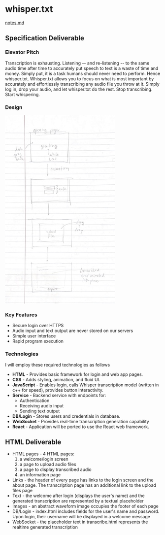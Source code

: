# whisper.txt
[notes.md](notes.md)

## Specification Deliverable
### Elevator Pitch
Transcription is exhausting. Listening -- and re-listening -- to the same audio time after time to accurately put speech to text is a waste of time and money. Simply put, it is a task humans should never need to perform. Hence whisper.txt.
Whisper.txt allows you to focus on what is most important by accurately and effortlessly transcribing any audio file you throw at it. Simply log in, drop your audio, and let whisper.txt do the rest.
Stop transcribing. Start whispering.

### Design
![](whisper_mock_UI.jpg)

### Key Features
- Secure login over HTTPS
- Audio input and text output are never stored on our servers
- Simple user interface
- Rapid program execution

### Technologies
I will employ these required technologies as follows
- **HTML** - Provides basic framework for login and web app pages.
- **CSS** - Adds styling, animation, and fluid UI.
- **JavaScript** - Enables login, calls Whisper transcription model (written in c++ for speed), provides button interactivity.
- **Service** - Backend service with endpoints for:
  - Authentication
  - Receiving audio input
  - Sending text output
- **DB/Login** - Stores users and credentials in database. 
- **WebSocket** - Provides real-time transcription generation capability
- **React** - Application will be ported to use the React web framework.

## HTML Deliverable
- HTML pages - 4 HTML pages: 
  1. a welcome/login screen
  2. a page to upload audio files
  3. a page to display transcribed audio
  4. an information page
- Links - the header of every page has links to the login screen and the about page. The transcription page has an additional link to the upload files page
- Text - the welcome after login (displays the user's name) and the generated transcription are represented by a textual placeholder
- Images - an abstract waveform image occupies the footer of each page
- DB/Login - index.html includes fields for the user's name and password. Upon login, their username will be displayed in a welcome message
- WebSocket - the placeholder text in transcribe.html represents the realtime generated transcription